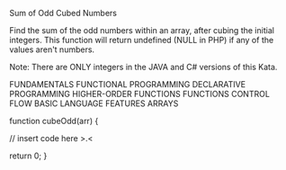 Sum of Odd Cubed Numbers

Find the sum of the odd numbers within an array, after cubing the initial integers. This function will return undefined (NULL in PHP) if any of the values aren't numbers.

Note: There are ONLY integers in the JAVA and C# versions of this Kata.

FUNDAMENTALS	FUNCTIONAL PROGRAMMING  	DECLARATIVE PROGRAMMING  	HIGHER-ORDER FUNCTIONS 		FUNCTIONS  		CONTROL FLOW  		BASIC LANGUAGE FEATURES 	ARRAYS

function cubeOdd(arr) {

// insert code here >.<


return 0;
}